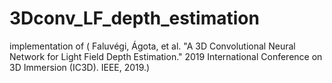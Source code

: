 # 3Dconv_LF_depth_estimation
implementation of ( Faluvégi, Ágota, et al. "A 3D Convolutional Neural Network for Light Field Depth Estimation." 2019 International Conference on 3D Immersion (IC3D). IEEE, 2019.)
